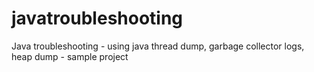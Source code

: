 # javatroubleshooting
Java troubleshooting - using java thread dump, garbage collector logs, heap dump - sample project
